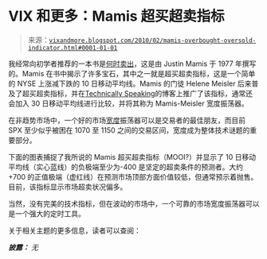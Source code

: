 <!--yml

类别：未分类

日期：2024-05-18 17:16:24

-->

# VIX 和更多：Mamis 超买超卖指标

> 来源：[`vixandmore.blogspot.com/2010/02/mamis-overbought-oversold-indicator.html#0001-01-01`](http://vixandmore.blogspot.com/2010/02/mamis-overbought-oversold-indicator.html#0001-01-01)

我经常向初学者推荐的一本书是[何时卖出](http://www.amazon.com/When-Sell-Strategies-Stock-Market-Profits/dp/0870341340/ref=pd_bbs_sr_1/105-1842513-2805206?ie=UTF8&s=books&qid=1182183976&sr=1-1)，这是由 Justin Mamis 于 1977 年撰写的。Mamis 在书中揭示了许多宝石，其中之一就是超买超卖指标，这是一个简单的 NYSE 上涨减下跌的 10 日移动平均线。Mamis 的门徒 Helene Meisler 后来普及了超买超卖指标，并在[Technically Speaking](http://ronsen.blogspot.com/)的博客上推广了该指标，通常还会加入 30 日移动平均线进行比较，并将其称为 Mamis-Meisler 宽度振荡器。

在非趋势市场中，一个好的市场[宽度](http://vixandmore.blogspot.com/search/label/breadth)振荡器可以是交易者的最佳朋友，而目前 SPX 至少似乎被困在 1070 至 1150 之间的交易区间，宽度成为整体技术谜题的重要部分。

下面的图表捕捉了我所说的 Mamis 超买超卖指标（MOOI?）并显示了 10 日移动平均线（实心蓝线）的负极端至少为-400 是坚定的超卖条件的预测者。大约+700 的正值极端（虚红线）在预测市场顶部方面价值较低，但通常预示着抛售。目前，该指标显示市场超卖状况偏多。

当然，没有完美的技术指标，但在波动的市场中，一个可靠的市场宽度振荡器可以是一个强大的定时工具。

关于相关主题的更多信息，读者可以查阅：

***披露：*** *无*
